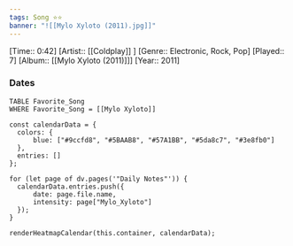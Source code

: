 ```yaml
---
tags: Song ⭐⭐ 
banner: "![[Mylo Xyloto (2011).jpg]]"
---
```

[Time:: 0:42]
[Artist:: [[Coldplay]] ]
[Genre:: Electronic, Rock, Pop]
[Played:: 7]
[Album:: [[Mylo Xyloto (2011)]]]
[Year:: 2011]
### Dates
````dataview
TABLE Favorite_Song
WHERE Favorite_Song = [[Mylo Xyloto]]
````
  ```dataviewjs
const calendarData = { 
	colors: { 
		blue: ["#9ccfd8", "#5BAAB8", "#57A1BB", "#5da8c7", "#3e8fb0"] 
	}, 
	entries: [] 
}; 

for (let page of dv.pages('"Daily Notes"')) { 
	calendarData.entries.push({ 
		date: page.file.name, 
		intensity: page["Mylo_Xyloto"]
	}); 
} 

renderHeatmapCalendar(this.container, calendarData);
```
